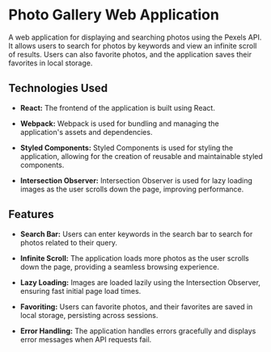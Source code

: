 # Photo Gallery Web Application

A web application for displaying and searching photos using the Pexels API. It allows users to search for photos by keywords and view an infinite scroll of results. Users can also favorite photos, and the application saves their favorites in local storage.

## Technologies Used

- **React:** The frontend of the application is built using React.

- **Webpack:** Webpack is used for bundling and managing the application's assets and dependencies.

- **Styled Components:** Styled Components is used for styling the application, allowing for the creation of reusable and maintainable styled components.

- **Intersection Observer:** Intersection Observer is used for lazy loading images as the user scrolls down the page, improving performance.

## Features

- **Search Bar:** Users can enter keywords in the search bar to search for photos related to their query.

- **Infinite Scroll:** The application loads more photos as the user scrolls down the page, providing a seamless browsing experience.

- **Lazy Loading:** Images are loaded lazily using the Intersection Observer, ensuring fast initial page load times.

- **Favoriting:** Users can favorite photos, and their favorites are saved in local storage, persisting across sessions.

- **Error Handling:** The application handles errors gracefully and displays error messages when API requests fail.


